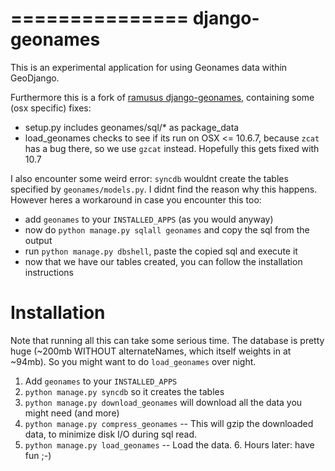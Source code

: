 ===============
django-geonames
===============

This is an experimental application for using Geonames data within
GeoDjango. 

Furthermore this is a fork of
[ramusus django-geonames](https://github.com/lazerscience/django-geonames),
containing some (osx specific) fixes:

* setup.py includes geonames/sql/* as package_data
* load_geonames checks to see if its run on OSX <= 10.6.7, 
  because `zcat` has a bug there, so we use `gzcat` instead.
  Hopefully this gets fixed with 10.7

I also encounter some weird error: `syncdb` wouldnt create the tables
specified by `geonames/models.py`. I didnt find the reason why this 
happens. However heres a workaround in case you encounter this too:

* add `geonames` to your `INSTALLED_APPS` (as you would anyway)
* now do `python manage.py sqlall geonames` and copy the sql from the output
* run `python manage.py dbshell`, paste the copied sql and execute it
* now that we have our tables created, you can follow the installation
  instructions

Installation
============

Note that running all this can take some serious time. The database is
pretty huge (~200mb WITHOUT alternateNames, which itself weights in 
at ~94mb). So you might want to do `load_geonames` over night.

1. Add `geonames` to your `INSTALLED_APPS`
2. `python manage.py syncdb` so it creates the tables
3. `python manage.py download_geonames` will download all the data 
    you might need (and more)
4. `python manage.py compress_geonames` -- This will gzip the downloaded
    data, to minimize disk I/O during sql read.
 5. `python manage.py load_geonames` -- Load the data.
    6. Hours later: have fun ;-)
